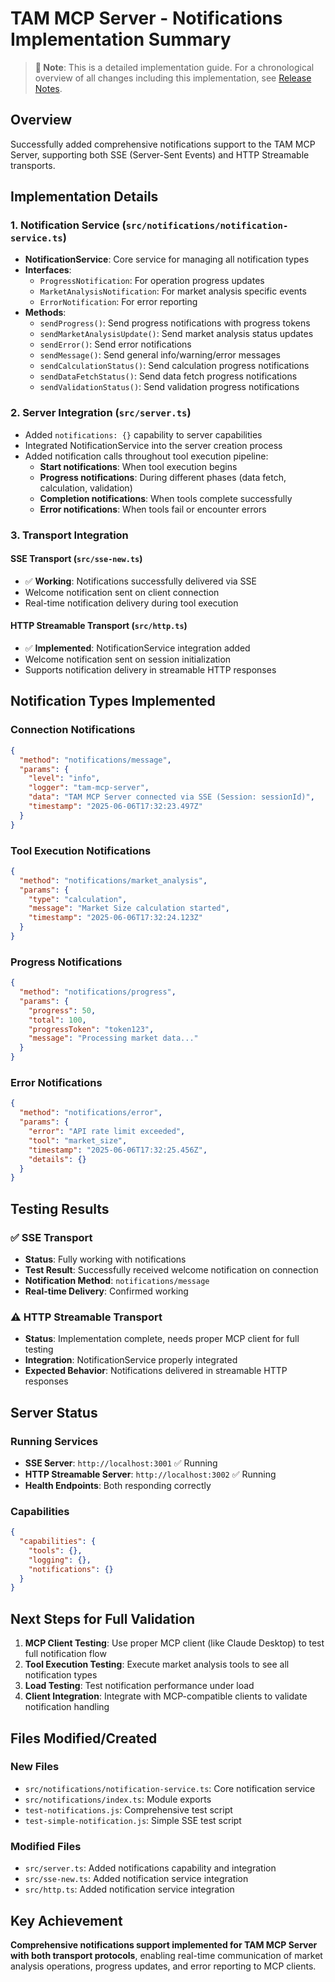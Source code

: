 ﻿# TAM MCP Server - Notifications Implementation Summary

> **📝 Note**: This is a detailed implementation guide. For a chronological overview of all changes including this implementation, see [Release Notes](RELEASE-NOTES.md).

## Overview
Successfully added comprehensive notifications support to the TAM MCP Server, supporting both SSE (Server-Sent Events) and HTTP Streamable transports.

## Implementation Details

### 1. Notification Service (`src/notifications/notification-service.ts`)
- **NotificationService**: Core service for managing all notification types
- **Interfaces**: 
  - `ProgressNotification`: For operation progress updates
  - `MarketAnalysisNotification`: For market analysis specific events
  - `ErrorNotification`: For error reporting
- **Methods**:
  - `sendProgress()`: Send progress notifications with progress tokens
  - `sendMarketAnalysisUpdate()`: Send market analysis status updates
  - `sendError()`: Send error notifications
  - `sendMessage()`: Send general info/warning/error messages
  - `sendCalculationStatus()`: Send calculation progress notifications
  - `sendDataFetchStatus()`: Send data fetch progress notifications
  - `sendValidationStatus()`: Send validation progress notifications

### 2. Server Integration (`src/server.ts`)
- Added `notifications: {}` capability to server capabilities
- Integrated NotificationService into the server creation process
- Added notification calls throughout tool execution pipeline:
  - **Start notifications**: When tool execution begins
  - **Progress notifications**: During different phases (data fetch, calculation, validation)
  - **Completion notifications**: When tools complete successfully
  - **Error notifications**: When tools fail or encounter errors

### 3. Transport Integration
#### SSE Transport (`src/sse-new.ts`)
- ✅ **Working**: Notifications successfully delivered via SSE
- Welcome notification sent on client connection
- Real-time notification delivery during tool execution

#### HTTP Streamable Transport (`src/http.ts`)
- ✅ **Implemented**: NotificationService integration added
- Welcome notification sent on session initialization
- Supports notification delivery in streamable HTTP responses

## Notification Types Implemented

### Connection Notifications
```json
{
  "method": "notifications/message",
  "params": {
    "level": "info",
    "logger": "tam-mcp-server",
    "data": "TAM MCP Server connected via SSE (Session: sessionId)",
    "timestamp": "2025-06-06T17:32:23.497Z"
  }
}
```

### Tool Execution Notifications
```json
{
  "method": "notifications/market_analysis",
  "params": {
    "type": "calculation",
    "message": "Market Size calculation started",
    "timestamp": "2025-06-06T17:32:24.123Z"
  }
}
```

### Progress Notifications
```json
{
  "method": "notifications/progress",
  "params": {
    "progress": 50,
    "total": 100,
    "progressToken": "token123",
    "message": "Processing market data..."
  }
}
```

### Error Notifications  
```json
{
  "method": "notifications/error",
  "params": {
    "error": "API rate limit exceeded",
    "tool": "market_size",
    "timestamp": "2025-06-06T17:32:25.456Z",
    "details": {}
  }
}
```

## Testing Results

### ✅ SSE Transport
- **Status**: Fully working with notifications
- **Test Result**: Successfully received welcome notification on connection
- **Notification Method**: `notifications/message`
- **Real-time Delivery**: Confirmed working

### ⚠️ HTTP Streamable Transport  
- **Status**: Implementation complete, needs proper MCP client for full testing
- **Integration**: NotificationService properly integrated
- **Expected Behavior**: Notifications delivered in streamable HTTP responses

## Server Status

### Running Services
- **SSE Server**: `http://localhost:3001` ✅ Running
- **HTTP Streamable Server**: `http://localhost:3002` ✅ Running
- **Health Endpoints**: Both responding correctly

### Capabilities
```json
{
  "capabilities": {
    "tools": {},
    "logging": {},
    "notifications": {}
  }
}
```

## Next Steps for Full Validation

1. **MCP Client Testing**: Use proper MCP client (like Claude Desktop) to test full notification flow
2. **Tool Execution Testing**: Execute market analysis tools to see all notification types
3. **Load Testing**: Test notification performance under load
4. **Client Integration**: Integrate with MCP-compatible clients to validate notification handling

## Files Modified/Created

### New Files
- `src/notifications/notification-service.ts`: Core notification service
- `src/notifications/index.ts`: Module exports
- `test-notifications.js`: Comprehensive test script
- `test-simple-notification.js`: Simple SSE test script

### Modified Files
- `src/server.ts`: Added notifications capability and integration
- `src/sse-new.ts`: Added notification service integration
- `src/http.ts`: Added notification service integration

## Key Achievement
**Comprehensive notifications support implemented for TAM MCP Server with both transport protocols**, enabling real-time communication of market analysis operations, progress updates, and error reporting to MCP clients.
